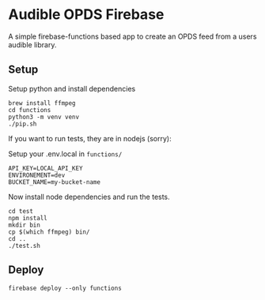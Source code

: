 # Audible OPDS Firebase

A simple firebase-functions based app to create an OPDS feed from a users audible library.

## Setup

Setup python and install dependencies
```
brew install ffmpeg
cd functions
python3 -m venv venv
./pip.sh
```

If you want to run tests, they are in nodejs (sorry):

Setup your .env.local in `functions/`
```
API_KEY=LOCAL_API_KEY
ENVIRONEMENT=dev
BUCKET_NAME=my-bucket-name
```

Now install node dependencies and run the tests.
```
cd test
npm install
mkdir bin
cp $(which ffmpeg) bin/
cd ..
./test.sh
```

## Deploy

```
firebase deploy --only functions
```
